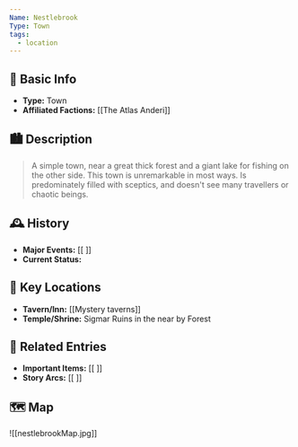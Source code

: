 ```yaml
---
Name: Nestlebrook
Type: Town
tags:
  - location
---
```

## 📍 Basic Info 
- **Type:** Town
- **Affiliated Factions:** [[The Atlas Anderi]]  

## 🏙️ Description
> A simple town, near a great thick forest and a giant lake for fishing on the other side. This town is unremarkable in most ways. Is predominately filled with sceptics, and doesn't see many travellers or chaotic beings.

## 🕰️ History
- **Major Events:** [[ ]]  
- **Current Status:**

## 🌟 Key Locations
- **Tavern/Inn:** [[Mystery taverns]]  
- **Temple/Shrine:** Sigmar Ruins in the near by Forest 

## 🔗 Related Entries
- **Important Items:** [[ ]]
- **Story Arcs:** [[ ]]

## 🗺️  Map
![[nestlebrookMap.jpg]]